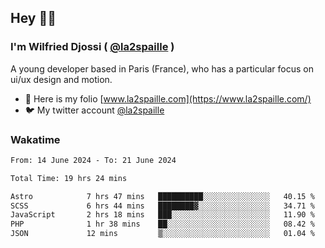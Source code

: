 ## Hey 👋🏾
### I'm Wilfried Djossi ( <a href="https://twitter.com/la2spaille/" target="_blank">@la2spaille</a> )
A young developer based in Paris (France), who has a particular focus on ui/ux design and motion.

- 🎨 Here is my folio [www.la2spaille.com](https://www.la2spaille.com/)
- 🐦 My twitter account [@la2spaille](https://twitter.com/la2spaille/)

### Wakatime
<!--START_SECTION:waka-->

```txt
From: 14 June 2024 - To: 21 June 2024

Total Time: 19 hrs 24 mins

Astro            7 hrs 47 mins   ██████████░░░░░░░░░░░░░░░   40.15 %
SCSS             6 hrs 44 mins   ████████▓░░░░░░░░░░░░░░░░   34.71 %
JavaScript       2 hrs 18 mins   ███░░░░░░░░░░░░░░░░░░░░░░   11.90 %
PHP              1 hr 38 mins    ██░░░░░░░░░░░░░░░░░░░░░░░   08.42 %
JSON             12 mins         ▒░░░░░░░░░░░░░░░░░░░░░░░░   01.04 %
```

<!--END_SECTION:waka-->
<!--
**la2spaille/la2spaille** is a ✨ _special_ ✨ repository because its `README.md` (this file) appears on your GitHub profile.

Here are some ideas to get you started:

- 🔭 I’m currently working on ...
- 🌱 I’m currently learning ...
- 👯 I’m looking to collaborate on ...
- 🤔 I’m looking for help with ...
- 💬 Ask me about ...
- 📫 How to reach me: ...
- 😄 Pronouns: ...
- ⚡ Fun fact: ...
-->
